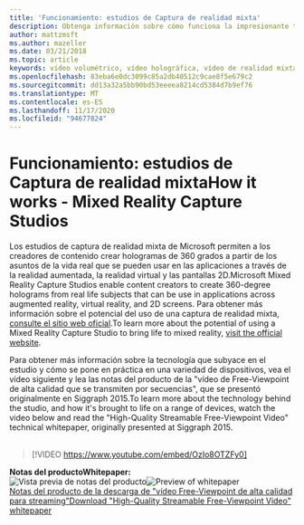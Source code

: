 ```yaml
---
title: 'Funcionamiento: estudios de Captura de realidad mixta'
description: Obtenga información sobre cómo funciona la impresionante tecnología que subyace a la captura de vídeo holográfica de 360 grados de Microsoft.
author: mattzmsft
ms.author: mazeller
ms.date: 03/21/2018
ms.topic: article
keywords: vídeo volumétrico, vídeo holográfica, vídeo de realidad mixta, holograma, auriculares de realidad mixta, auriculares de realidad mixta de Windows, auriculares de realidad virtual
ms.openlocfilehash: 83eba6e0dc3099c85a2db40512c9cae8f5e679c2
ms.sourcegitcommit: dd13a32a5bb90bd53eeeea8214cd5384d7b9ef76
ms.translationtype: MT
ms.contentlocale: es-ES
ms.lasthandoff: 11/17/2020
ms.locfileid: "94677824"
---
```

# <a name="how-it-works---mixed-reality-capture-studios"></a><span data-ttu-id="93b48-104">Funcionamiento: estudios de Captura de realidad mixta</span><span class="sxs-lookup"><span data-stu-id="93b48-104">How it works - Mixed Reality Capture Studios</span></span>

<span data-ttu-id="93b48-105">Los estudios de captura de realidad mixta de Microsoft permiten a los creadores de contenido crear hologramas de 360 grados a partir de los asuntos de la vida real que se pueden usar en las aplicaciones a través de la realidad aumentada, la realidad virtual y las pantallas 2D.</span><span class="sxs-lookup"><span data-stu-id="93b48-105">Microsoft Mixed Reality Capture Studios enable content creators to create 360-degree holograms from real life subjects that can be use in applications across augmented reality, virtual reality, and 2D screens.</span></span> <span data-ttu-id="93b48-106">Para obtener más información sobre el potencial del uso de una captura de realidad mixta, [consulte el sitio web oficial](https://www.microsoft.com//mixed-reality/capture-studios).</span><span class="sxs-lookup"><span data-stu-id="93b48-106">To learn more about the potential of using a Mixed Reality Capture Studio to bring life to mixed reality, [visit the official website](https://www.microsoft.com//mixed-reality/capture-studios).</span></span>

<span data-ttu-id="93b48-107">Para obtener más información sobre la tecnología que subyace en el estudio y cómo se pone en práctica en una variedad de dispositivos, vea el vídeo siguiente y lea las notas del producto de la "vídeo de Free-Viewpoint de alta calidad que se transmiten por secuencias", que se presentó originalmente en Siggraph 2015.</span><span class="sxs-lookup"><span data-stu-id="93b48-107">To learn more about the technology behind the studio, and how it's brought to life on a range of devices, watch the video below and read the "High-Quality Streamable Free-Viewpoint Video" technical whitepaper, originally presented at Siggraph 2015.</span></span>
<br>
<br>
>[!VIDEO https://www.youtube.com/embed/OzIo8OTZFy0]


<span data-ttu-id="93b48-108">**Notas del producto**</span><span class="sxs-lookup"><span data-stu-id="93b48-108">**Whitepaper:**</span></span><br>
<span data-ttu-id="93b48-109">![Vista previa de notas del producto](images/siggraph-whitepaper-thumb-200px.png)</span><span class="sxs-lookup"><span data-stu-id="93b48-109">![Preview of whitepaper](images/siggraph-whitepaper-thumb-200px.png)</span></span><br>
[<span data-ttu-id="93b48-110">Notas del producto de la descarga de "vídeo Free-Viewpoint de alta calidad para streaming"</span><span class="sxs-lookup"><span data-stu-id="93b48-110">Download "High-Quality Streamable Free-Viewpoint Video" whitepaper</span></span>](images/high-quality-streamable-free-viewpoint-video.pdf)
